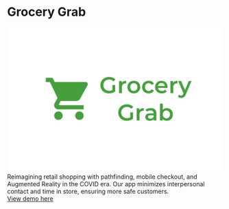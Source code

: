 # Grocery Grab
![logo](logo.png)
Reimagining retail shopping with pathfinding, mobile checkout, and Augmented Reality in the COVID era. Our app minimizes interpersonal contact and time in store, ensuring more safe customers.\
[View demo here](https://devpost.com/software/grocery-grab)

